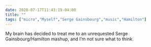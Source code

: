 ```yaml
---
date: 2020-07-17T11:43:19-04:00
title: ""
tags: ["micro","Myself","Serge Gainsbourg","music","Hamilton"]
---
```

My brain has decided to treat me to an unrequested Serge Gainsbourg/Hamilton mashup, and I’m not sure what to think.
